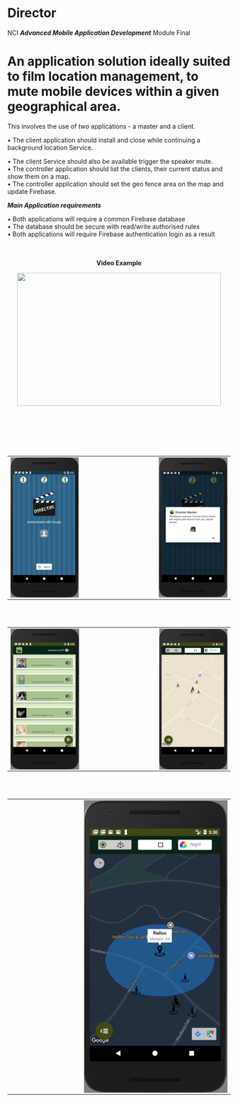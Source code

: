 # Director 
NCI <em><b>Advanced Mobile Application Development</b></em> Module Final

# An application solution ideally suited to film location management, to mute mobile devices within a given geographical area.

This involves the use of <em>two</em> applications - a master and a client.

•	The client application should install and close while continuing a background location Service.

•	The client Service should also be available trigger the speaker mute.<br> 
•	The controller application should list the clients, their current status and show them on a map.<br> 
•	The controller application should set the geo fence area on the map and update Firebase.<br> 

***Main Application requirements***<br> 

•	Both applications will require a common Firebase database<br> 
•	The database should be secure with read/write authorised rules<br> 
•	Both applications will require Firebase authentication login as a result<br> 
<br><br>
<p align="center">
   <b>Video Example</b>
</p>
<p align="center">
   <a href="https://youtu.be/bV8O21ZhRmw"><img width="460" height="300" src="http://img.youtube.com/vi/bV8O21ZhRmw/0.jpg"></a>
</p>


<br><br>
<table>
  <tr>
    <td><img src="https://github.com/iluso-6/Director/blob/master/screenshots/auth.png?raw=true" align="left"/></td>
    <td width="33%"></td>
    <td> <img src="https://github.com/iluso-6/Director/blob/master/screenshots/client_permission_dialog.png?raw=true" align="right"/>
    </td>

<br><br>

  </tr>
  
</table>

<table>
  <tr>
    <td><img src="https://github.com/iluso-6/Director/blob/master/screenshots/master.png?raw=true" align="left"/></td>
    <td width="33%"></td>
    <td> <img src="https://github.com/iluso-6/Director/blob/master/screenshots/master_map.png?raw=true" align="right"/>
    </td>

<br><br>

  </tr>
  
</table>

<table>
  <tr>
        <td width="33%"></td>
    <td><img src="https://github.com/iluso-6/Director/blob/master/screenshots/master_map_night.png?raw=true" align="center"/></td>
   

<br><br>

  </tr>
  
</table>
